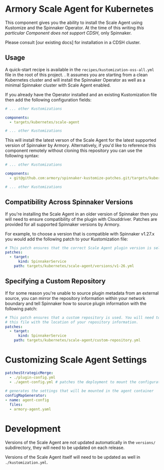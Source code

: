 # Armory Scale Agent for Kubernetes

This component gives you the ability to install the Scale Agent using
Kustomize and the Spinnaker Operator. At the time of this writing *this
particular Component does not support CDSH*, only Spinnaker.

Please consult [our existing docs] for installation in a CDSH cluster.

## Usage

A quick-start recipe is available in the `recipes/kustomization-oss-all.yml`
file in the root of this project. . It assumes you are starting from a clean
Kubernetes cluster and will install the Spinnaker Operator as well as a minimal
Spinnaker cluster with Scale Agent enabled.

If you already have the Operator installed and an existing Kustomization file
then add the following configuration fields:

```yaml
# ... other Kustomizations

components:
  - targets/kubernetes/scale-agent

# ... other Kustomizations
```

This will install the latest verson of the Scale Agent for the latest supported
version of Spinnaker by Armory. Alternatively, if you'd like to reference this
component remotely without cloning this repository you can use the following
syntax:

```yaml
# ... other Kustomizations

components:
  - git@github.com:armory/spinnaker-kustomize-patches.git/targets/kubernetes/scale-agent

# ... other Kustomizations
```

## Compatibility Across Spinnaker Versions

If you're installing the Scale Agent in an older version of Spinnaker then you
will need to ensure compatibility of the plugin with Clouddriver. Patches are
provided for all supported Spinnaker versions by Armory.

For example, to choose a version that is compatible with Spinnaker v1.27.x you
would add the following patch to your Kustomization file:

```yaml
# This patch ensures that the correct Scale Agent plugin version is selected.
patches:
  - target:
      kind: SpinnakerService
    path: targets/kubernetes/scale-agent/versions/v1-26.yml
```

## Specifying a Custom Repository

If for some reason you're unable to source plugin metadata from an external
source, you can mirror the repository information within your network boundary
and tell Spinnaker how to source plugin information with the following patch:

```yaml
# This patch ensures that a custom repository is used. You will need to modify
# this file with the location of your repository information.
patches:
  - target:
      kind: SpinnakerService
    path: targets/kubernetes/scale-agent/custom-repository.yml
```

# Customizing Scale Agent Settings
```yaml
patchesStrategicMerge:
  - ./plugin-config.yml
  - ./agent-config.yml # patches the deployment to mount the configuration file
  
# generates the settings that will be mounted in the agent container
configMapGenerator:
- name: agent-config
  files:
  - armory-agent.yaml
```

# Development

Versions of the Scale Agent are not updated automatically in the `versions/`
subdirectory, they will need to be updated on each release.

Versions of the Scale Agent itself will need to be updated as well in `./kustomization.yml`.

[cdsh-scale-agent-docs]: https://docs.armory.io/scale-agent/install/install-agent-plugin/
